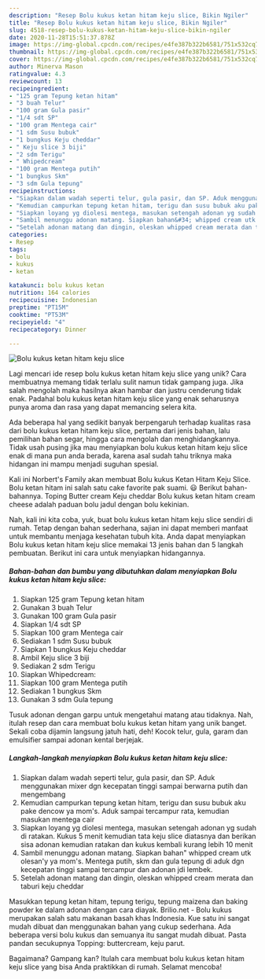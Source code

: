 ```yaml
---
description: "Resep Bolu kukus ketan hitam keju slice, Bikin Ngiler"
title: "Resep Bolu kukus ketan hitam keju slice, Bikin Ngiler"
slug: 4518-resep-bolu-kukus-ketan-hitam-keju-slice-bikin-ngiler
date: 2020-11-28T15:51:37.878Z
image: https://img-global.cpcdn.com/recipes/e4fe387b322b6581/751x532cq70/bolu-kukus-ketan-hitam-keju-slice-foto-resep-utama.jpg
thumbnail: https://img-global.cpcdn.com/recipes/e4fe387b322b6581/751x532cq70/bolu-kukus-ketan-hitam-keju-slice-foto-resep-utama.jpg
cover: https://img-global.cpcdn.com/recipes/e4fe387b322b6581/751x532cq70/bolu-kukus-ketan-hitam-keju-slice-foto-resep-utama.jpg
author: Minerva Mason
ratingvalue: 4.3
reviewcount: 13
recipeingredient:
- "125 gram Tepung ketan hitam"
- "3 buah Telur"
- "100 gram Gula pasir"
- "1/4 sdt SP"
- "100 gram Mentega cair"
- "1 sdm Susu bubuk"
- "1 bungkus Keju cheddar"
- " Keju slice 3 biji"
- "2 sdm Terigu"
- " Whipedcream"
- "100 gram Mentega putih"
- "1 bungkus Skm"
- "3 sdm Gula tepung"
recipeinstructions:
- "Siapkan dalam wadah seperti telur, gula pasir, dan SP. Aduk menggunakan mixer dgn kecepatan tinggi sampai berwarna putih dan mengembang"
- "Kemudian campurkan tepung ketan hitam, terigu dan susu bubuk aku pake dencow ya mom&#39;s. Aduk sampai tercampur rata, kemudian masukan mentega cair"
- "Siapkan loyang yg diolesi mentega, masukan setengah adonan yg sudah di ratakan. Kukus 5 menit kemudian tata keju slice diatasnya dan berikan sisa adonan kemudian ratakan dan kukus kembali kurang lebih 10 menit"
- "Sambil menunggu adonan matang. Siapkan bahan&#34; whipped cream utk olesan&#39;y ya mom&#39;s. Mentega putih, skm dan gula tepung di aduk dgn kecepatan tinggi sampai tercampur dan adonan jdi lembek."
- "Setelah adonan matang dan dingin, oleskan whipped cream merata dan taburi keju cheddar"
categories:
- Resep
tags:
- bolu
- kukus
- ketan

katakunci: bolu kukus ketan 
nutrition: 164 calories
recipecuisine: Indonesian
preptime: "PT15M"
cooktime: "PT53M"
recipeyield: "4"
recipecategory: Dinner

---
```



![Bolu kukus ketan hitam keju slice](https://img-global.cpcdn.com/recipes/e4fe387b322b6581/751x532cq70/bolu-kukus-ketan-hitam-keju-slice-foto-resep-utama.jpg)

Lagi mencari ide resep bolu kukus ketan hitam keju slice yang unik? Cara membuatnya memang tidak terlalu sulit namun tidak gampang juga. Jika salah mengolah maka hasilnya akan hambar dan justru cenderung tidak enak. Padahal bolu kukus ketan hitam keju slice yang enak seharusnya punya aroma dan rasa yang dapat memancing selera kita.

Ada beberapa hal yang sedikit banyak berpengaruh terhadap kualitas rasa dari bolu kukus ketan hitam keju slice, pertama dari jenis bahan, lalu pemilihan bahan segar, hingga cara mengolah dan menghidangkannya. Tidak usah pusing jika mau menyiapkan bolu kukus ketan hitam keju slice enak di mana pun anda berada, karena asal sudah tahu triknya maka hidangan ini mampu menjadi suguhan spesial.

Kali ini Norbert&#39;s Family akan membuat Bolu kukus Ketan Hitam Keju Slice. Bolu ketan hitam ini salah satu cake favorite pak suami. 😃 Berikut bahan-bahannya. Toping Butter cream Keju cheddar Bolu kukus ketan hitam cream cheese adalah paduan bolu jadul dengan bolu kekinian.


Nah, kali ini kita coba, yuk, buat bolu kukus ketan hitam keju slice sendiri di rumah. Tetap dengan bahan sederhana, sajian ini dapat memberi manfaat untuk membantu menjaga kesehatan tubuh kita. Anda dapat menyiapkan Bolu kukus ketan hitam keju slice memakai 13 jenis bahan dan 5 langkah pembuatan. Berikut ini cara untuk menyiapkan hidangannya.

<!--inarticleads1-->

##### Bahan-bahan dan bumbu yang dibutuhkan dalam menyiapkan Bolu kukus ketan hitam keju slice:

1. Siapkan 125 gram Tepung ketan hitam
1. Gunakan 3 buah Telur
1. Gunakan 100 gram Gula pasir
1. Siapkan 1/4 sdt SP
1. Siapkan 100 gram Mentega cair
1. Sediakan 1 sdm Susu bubuk
1. Siapkan 1 bungkus Keju cheddar
1. Ambil  Keju slice 3 biji
1. Sediakan 2 sdm Terigu
1. Siapkan  Whipedcream:
1. Siapkan 100 gram Mentega putih
1. Sediakan 1 bungkus Skm
1. Gunakan 3 sdm Gula tepung


Tusuk adonan dengan garpu untuk mengetahui matang atau tidaknya. Nah, itulah resep dan cara membuat bolu kukus ketan hitam yang unik banget. Sekali coba dijamin langsung jatuh hati, deh! Kocok telur, gula, garam dan emulsifier sampai adonan kental berjejak. 

<!--inarticleads2-->

##### Langkah-langkah menyiapkan Bolu kukus ketan hitam keju slice:

1. Siapkan dalam wadah seperti telur, gula pasir, dan SP. Aduk menggunakan mixer dgn kecepatan tinggi sampai berwarna putih dan mengembang
1. Kemudian campurkan tepung ketan hitam, terigu dan susu bubuk aku pake dencow ya mom&#39;s. Aduk sampai tercampur rata, kemudian masukan mentega cair
1. Siapkan loyang yg diolesi mentega, masukan setengah adonan yg sudah di ratakan. Kukus 5 menit kemudian tata keju slice diatasnya dan berikan sisa adonan kemudian ratakan dan kukus kembali kurang lebih 10 menit
1. Sambil menunggu adonan matang. Siapkan bahan&#34; whipped cream utk olesan&#39;y ya mom&#39;s. Mentega putih, skm dan gula tepung di aduk dgn kecepatan tinggi sampai tercampur dan adonan jdi lembek.
1. Setelah adonan matang dan dingin, oleskan whipped cream merata dan taburi keju cheddar


Masukkan tepung ketan hitam, tepung terigu, tepung maizena dan baking powder ke dalam adonan dengan cara diayak. Brilio.net - Bolu kukus merupakan salah satu makanan basah khas Indonesia. Kue satu ini sangat mudah dibuat dan menggunakan bahan yang cukup sederhana. Ada beberapa versi bolu kukus dan semuanya itu sangat mudah dibuat. Pasta pandan secukupnya Topping: buttercream, keju parut. 

Bagaimana? Gampang kan? Itulah cara membuat bolu kukus ketan hitam keju slice yang bisa Anda praktikkan di rumah. Selamat mencoba!

